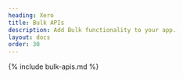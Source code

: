 ```yaml
---
heading: Xero
title: Bulk APIs
description: Add Bulk functionality to your app.
layout: docs
order: 30
---
```


{% include bulk-apis.md %}
